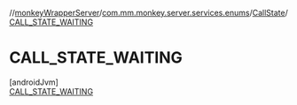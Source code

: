 //[monkeyWrapperServer](../../../../index.md)/[com.mm.monkey.server.services.enums](../../index.md)/[CallState](../index.md)/[CALL_STATE_WAITING](index.md)

# CALL_STATE_WAITING

[androidJvm]\
[CALL_STATE_WAITING](index.md)